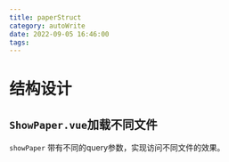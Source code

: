 ```yaml
---
title: paperStruct
category: autoWrite
date: 2022-09-05 16:46:00
tags:
---
```




# 结构设计



## `ShowPaper.vue`加载不同文件

`showPaper` 带有不同的query参数，实现访问不同文件的效果。

